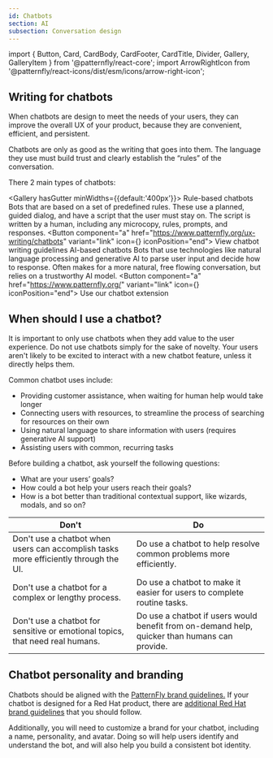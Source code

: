 ```yaml
---
id: Chatbots
section: AI
subsection: Conversation design
---
```


import { Button, Card, CardBody, CardFooter, CardTitle, Divider, Gallery, GalleryItem } from '@patternfly/react-core';
import ArrowRightIcon from '@patternfly/react-icons/dist/esm/icons/arrow-right-icon';

## Writing for chatbots 

When chatbots are design to meet the needs of your users, they can improve the overall UX of your product, because they are convenient, efficient, and persistent. 

Chatbots are only as good as the writing that goes into them. The language they use must build trust and clearly establish the “rules” of the conversation.
 
There 2 main types of chatbots:

<Gallery hasGutter minWidths={{default:'400px'}}>
<GalleryItem>
<Card isFullHeight isLarge>
<CardTitle>Rule-based chatbots</CardTitle>
    <CardBody>Bots that are based on a set of predefined rules. These use a planned, guided dialog, and have a script that the user must stay on. The script is written by a human, including any microcopy, rules, prompts, and responses.</CardBody>
    <CardFooter> <Button component="a" href="https://www.patternfly.org/ux-writing/chatbots" variant="link" icon={<ArrowRightIcon />} iconPosition="end"> View chatbot writing guidelines  </Button></CardFooter>
</Card>
</GalleryItem>
<GalleryItem>
<Card isFullHeight isLarge >
<CardTitle>AI-based chatbots</CardTitle>
    <CardBody>Bots that use technologies like natural language processing and generative AI to parse user input and decide how to response. Often makes for a more natural, free flowing conversation, but relies on a trustworthy AI model.</CardBody>
    <CardFooter> <Button component="a" href="https://www.patternfly.org/" variant="link" icon={<ArrowRightIcon />} iconPosition="end"> Use our chatbot extension</Button> </CardFooter>
</Card>
</GalleryItem>
</Gallery>

## When should I use a chatbot?

It is important to only use chatbots when they add value to the user experience. Do not use chatbots simply for the sake of novelty. Your users aren't likely to be excited  to interact with a new chatbot feature, unless it directly helps them.

Common chatbot uses include: 
- Providing customer assistance, when waiting for human help would take longer
- Connecting users with resources, to streamline the process of searching for resources on their own
- Using natural language to share information with users (requires generative AI support)
- Assisting users with common, recurring tasks

Before building a chatbot, ask yourself the following questions: 
- What are your users’ goals?
- How could a bot help your users reach their goals? 
- How is a bot better than traditional contextual support, like wizards, modals, and so on?

| **Don't** | **Do** |
| --- | --- |
| Don't use a chatbot when users can accomplish tasks more efficiently through the UI. | Do use a chatbot to help resolve common problems more efficiently. |
| Don't use a chatbot for a complex or lengthy process. | Do use a chatbot to make it easier for users to complete routine tasks. | 
| Don't use a chatbot for sensitive or emotional topics, that need real humans. | Do use a chatbot if users would benefit from on-demand help, quicker than humans can provide. | 

## Chatbot personality and branding

Chatbots should be aligned with the [PatternFly brand guidelines.](/ux-writing/brand-voice-and-tone) If your chatbot is designed for a Red Hat product, there are [additional Red Hat brand guidelines](https://www.redhat.com/en/about/brand/standards) that you should follow. 

Additionally, you will need to customize a brand for your chatbot, including a name, personality, and avatar. Doing so will help users identify and understand the bot, and will also help you build a consistent bot identity. 




